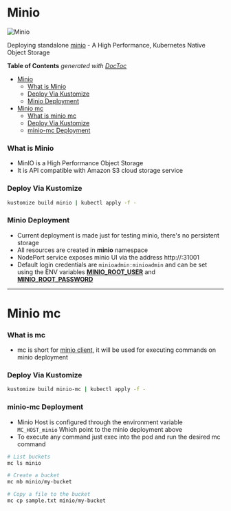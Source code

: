 # Minio 
![Minio](https://img.shields.io/badge/-Minio-D24939?style=for-the-badge&logo=amazon%20s3&logoColor=white)

Deploying standalone [minio](https://github.com/minio/minio) - A High Performance, Kubernetes Native Object Storage 

<!-- START doctoc generated TOC please keep comment here to allow auto update -->
<!-- DON'T EDIT THIS SECTION, INSTEAD RE-RUN doctoc TO UPDATE -->
**Table of Contents**  *generated with [DocToc](https://github.com/thlorenz/doctoc)*

- [Minio](#minio)
    - [What is Minio](#what-is-minio)
    - [Deploy Via Kustomize](#deploy-via-kustomize)
    - [Minio Deployment](#minio-deployment)
- [Minio mc](#minio-mc)
    - [What is minio mc](#what-is-minio-mc)
    - [Deploy Via Kustomize](#deploy-via-kustomize-1)
    - [minio-mc Deployment](#minio-mc-deployment)

<!-- END doctoc generated TOC please keep comment here to allow auto update -->

### What is Minio
- MinIO is a High Performance Object Storage
- It is API compatible with Amazon S3 cloud storage service

### Deploy Via Kustomize

```bash
kustomize build minio | kubectl apply -f -
```

### Minio Deployment 
- Current deployment is made just for testing minio, there's no persistent storage
- All resources are created in **minio** namespace
- NodePort service exposes minio UI via the address http://<host>:31001
- Default login credentials are `minioadmin:minioadmin` and can be set using the ENV variables **[MINIO_ROOT_USER](https://docs.min.io/minio/baremetal/reference/minio-server/minio-server.html#envvar.MINIO_ROOT_USER)** and **[MINIO_ROOT_PASSWORD](https://docs.min.io/minio/baremetal/reference/minio-server/minio-server.html#envvar.MINIO_ROOT_PASSWORD)**

---

# Minio mc 

### What is mc
- mc is short for [minio client](https://github.com/minio/mc), it will be used for executing commands on minio deployment

### Deploy Via Kustomize

```bash
kustomize build minio-mc | kubectl apply -f -
```

### minio-mc Deployment 
- Minio Host is configured through the environment variable `MC_HOST_minio` Which point to the minio deployment above
- To execute any command just exec into the pod and run the desired mc command 

```bash
# List buckets 
mc ls minio

# Create a bucket 
mc mb minio/my-bucket

# Copy a file to the bucket 
mc cp sample.txt minio/my-bucket
```